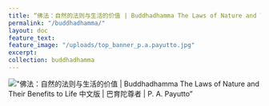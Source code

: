 ```yaml
---
title: “佛法：自然的法则与生活的价值 | Buddhadhamma The Laws of Nature and Their Benefits to Life 中文版 | 巴育陀尊者 | P. A. Payutto”
permalink: "/buddhadhamma/"
layout: doc
feature_text: 
feature_image: "/uploads/top_banner_p.a.payutto.jpg"
excerpt: 
collection: buddhadhamma
---
```


!["佛法：自然的法则与生活的价值 \| Buddhadhamma The Laws of Nature and Their Benefits to Life 中文版 \| 巴育陀尊者 \| P. A. Payutto”](/uploads/buddhadhamma/includes/images/buddhadhamma-cover-front.jpg)